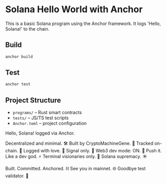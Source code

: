 # Solana Hello World with Anchor

This is a basic Solana program using the Anchor framework. It logs 'Hello, Solana!' to the chain.

## Build
```bash
anchor build
```

## Test
```bash
anchor test
```

## Project Structure
- `programs/` – Rust smart contracts
- `tests/` – JS/TS test scripts
- `Anchor.toml` – project configuration

Hello, Solana! logged via Anchor.

Decentralized and minimal. 🛠️
Built by CryptoMachineGene. 🚀
Tracked on-chain. 📡
Logged with love. 💙
Signal only. 📶
Web3 dev mode: ON. 🔧
Push it. Like a dev god. ⚡
Terminal visionaries only. 🧠
Solana supremacy. ☀️

Built. Committed. Anchored. ⛓️
See you in mainnet. 🌐
Goodbye test validator. 👋
```
